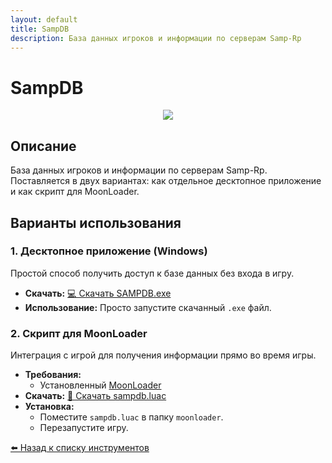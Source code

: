 ```yaml
---
layout: default
title: SampDB
description: База данных игроков и информации по серверам Samp-Rp
---
```


# SampDB

<p align="center">
  <img src="https://img.shields.io/badge/status-active-brightgreen?style=flat-square">
</p>

## Описание

База данных игроков и информации по серверам Samp-Rp. Поставляется в двух вариантах: как отдельное десктопное приложение и как скрипт для MoonLoader.

## Варианты использования

### 1. Десктопное приложение (Windows)

Простой способ получить доступ к базе данных без входа в игру.

- **Скачать:** [💻 Скачать SAMPDB.exe](https://github.com/amfeeque/samp.tools/raw/main/SampDB/SAMPDB.exe)
- **Использование:** Просто запустите скачанный `.exe` файл.

### 2. Скрипт для MoonLoader

Интеграция с игрой для получения информации прямо во время игры.

- **Требования:**
  - Установленный [MoonLoader](http://blast.hk/threads/13/)
- **Скачать:** [📜 Скачать sampdb.luac](https://github.com/amfeeque/samp.tools/raw/main/SampDB/sampdb.luac)
- **Установка:**
  - Поместите `sampdb.luac` в папку `moonloader`.
  - Перезапустите игру.

[⬅️ Назад к списку инструментов](../)

